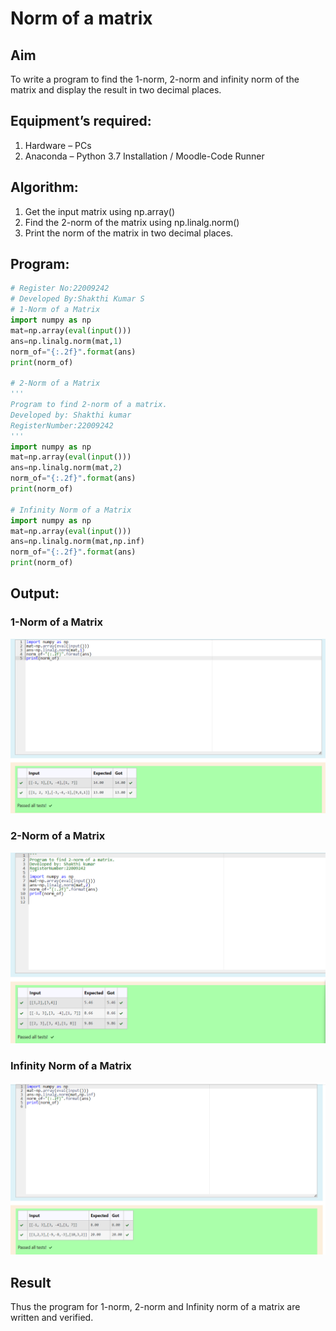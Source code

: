 # Norm of a matrix
## Aim
To write a program to find the 1-norm, 2-norm and infinity norm of the matrix and display the result in two decimal places.
## Equipment’s required:
1.	Hardware – PCs
2.	Anaconda – Python 3.7 Installation / Moodle-Code Runner
## Algorithm:
1. Get the input matrix using np.array()   
2. Find the 2-norm of the matrix using np.linalg.norm()
3. Print the norm of the matrix in two decimal places.
## Program:
```Python
# Register No:22009242
# Developed By:Shakthi Kumar S
# 1-Norm of a Matrix
import numpy as np
mat=np.array(eval(input()))
ans=np.linalg.norm(mat,1)
norm_of="{:.2f}".format(ans)
print(norm_of)

# 2-Norm of a Matrix
'''
Program to find 2-norm of a matrix.
Developed by: Shakthi kumar
RegisterNumber:22009242
'''
import numpy as np
mat=np.array(eval(input()))
ans=np.linalg.norm(mat,2)
norm_of="{:.2f}".format(ans)
print(norm_of)

# Infinity Norm of a Matrix
import numpy as np
mat=np.array(eval(input()))
ans=np.linalg.norm(mat,np.inf)
norm_of="{:.2f}".format(ans)
print(norm_of)

```
## Output:
### 1-Norm of a Matrix
![](norm1.png)

### 2-Norm of a Matrix
![](norm2.png)

### Infinity Norm of a Matrix
![](norm3.png)

## Result
Thus the program for 1-norm, 2-norm and Infinity norm of a matrix are written and verified.
